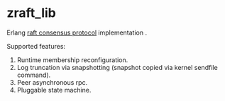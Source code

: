 # zraft_lib

Erlang [raft consensus protocol](https://ramcloud.stanford.edu/wiki/download/attachments/11370504/raft.pdf) implementation .

Supported features:
1. Runtime membership reconfiguration.
2. Log truncation via snapshotting (snapshot copied via kernel sendfile command).
3. Peer asynchronous rpc.
4. Pluggable state machine.


